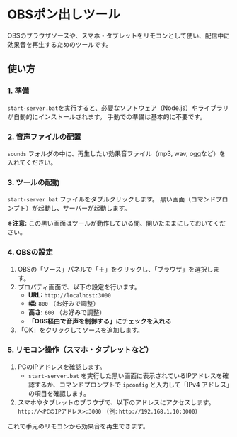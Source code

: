 # OBSポン出しツール

OBSのブラウザソースや、スマホ・タブレットをリモコンとして使い、配信中に効果音を再生するためのツールです。

## 使い方

### 1. 準備

`start-server.bat`を実行すると、必要なソフトウェア（Node.js）やライブラリが自動的にインストールされます。
手動での準備は基本的に不要です。

### 2. 音声ファイルの配置

`sounds` フォルダの中に、再生したい効果音ファイル（mp3, wav, oggなど）を入れてください。

### 3. ツールの起動

`start-server.bat` ファイルをダブルクリックします。
黒い画面（コマンドプロンプト）が起動し、サーバーが起動します。

**※注意:** この黒い画面はツールが動作している間、開いたままにしておいてください。

### 4. OBSの設定

1.  OBSの「ソース」パネルで「＋」をクリックし、「ブラウザ」を選択します。
2.  プロパティ画面で、以下の設定を行います。
    *   **URL:** `http://localhost:3000`
    *   **幅:** `800` （お好みで調整）
    *   **高さ:** `600` （お好みで調整）
    *   **「OBS経由で音声を制御する」にチェックを入れる**
3.  「OK」をクリックしてソースを追加します。

### 5. リモコン操作（スマホ・タブレットなど）

1.  PCのIPアドレスを確認します。
    *   `start-server.bat` を実行した黒い画面に表示されているIPアドレスを確認するか、コマンドプロンプトで `ipconfig` と入力して「IPv4 アドレス」の項目を確認します。
2.  スマホやタブレットのブラウザで、以下のアドレスにアクセスします。
    `http://<PCのIPアドレス>:3000`
    （例: `http://192.168.1.10:3000`）

これで手元のリモコンから効果音を再生できます。